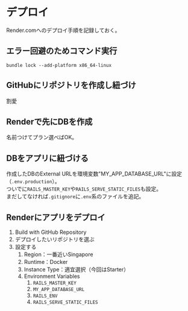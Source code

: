 # デプロイ

Render.comへのデプロイ手順を記録しておく。

## エラー回避のためコマンド実行
```shell
bundle lock --add-platform x86_64-linux
```

## GitHubにリポジトリを作成し紐づけ
割愛

## Renderで先にDBを作成
名前つけてプラン選べばOK。

## DBをアプリに紐づける
作成したDBのExternal URLを環境変数"MY_APP_DATABASE_URL"に設定（`.env.production`）。  
ついでに`RAILS_MASTER_KEY`や`RAILS_SERVE_STATIC_FILES`も設定。  
まだしてなければ`.gitignore`に`.env`系のファイルを追記。

## Renderにアプリをデプロイ
1. Build with GitHub Repository
2. デプロイしたいリポジトリを選ぶ
3. 設定する
   1. Region：一番近いSingapore
   2. Runtime：Docker
   3. Instance Type：適宜選択（今回はStarter）
   4. Environment Variables
      1. `RAILS_MASTER_KEY`
      2. `MY_APP_DATABASE_URL`
      3. `RAILS_ENV`
      4. `RAILS_SERVE_STATIC_FILES`